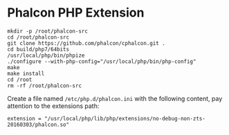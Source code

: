 # Phalcon PHP Extension

```
mkdir -p /root/phalcon-src
cd /root/phalcon-src
git clone https://github.com/phalcon/cphalcon.git .
cd build/php7/64bits
/usr/local/php/bin/phpize
./configure --with-php-config="/usr/local/php/bin/php-config"
make
make install
cd /root
rm -rf /root/phalcon-src
```


Create a file named `/etc/php.d/phalcon.ini` with the following content, pay attention to the extensions path:
```
extension = "/usr/local/php/lib/php/extensions/no-debug-non-zts-20160303/phalcon.so"
```
